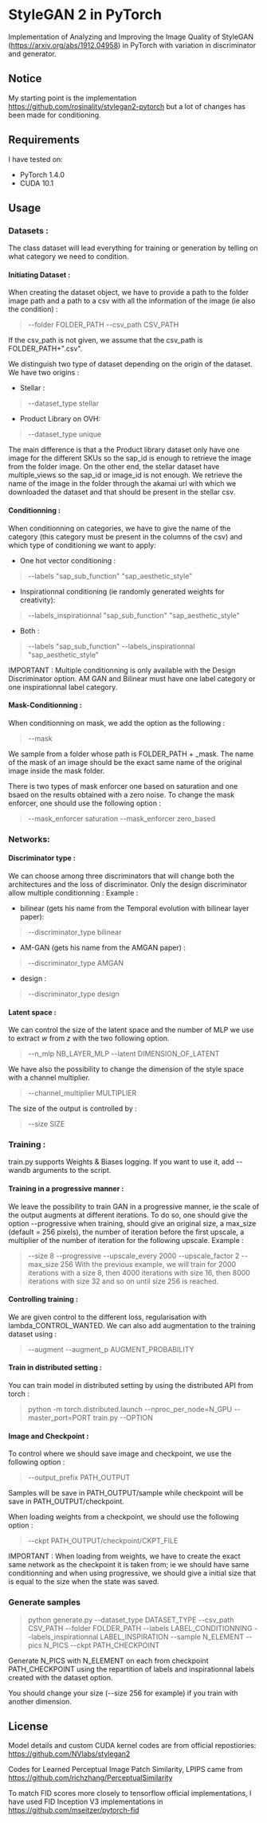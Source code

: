 # StyleGAN 2 in PyTorch

Implementation of Analyzing and Improving the Image Quality of StyleGAN (https://arxiv.org/abs/1912.04958) in PyTorch with variation in discriminator and generator.

## Notice

My starting point is the implementation https://github.com/rosinality/stylegan2-pytorch but a lot of changes has been made for conditioning.

## Requirements

I have tested on:

* PyTorch 1.4.0
* CUDA 10.1

## Usage

### Datasets :
The class dataset will lead everything for training or generation by telling on what category we need to condition.


#### Initiating Dataset :
When creating the dataset object, we have to provide a path to the folder image path and a path to a csv with all the information of the image (ie also the condition) :

 > --folder FOLDER_PATH
 > --csv_path CSV_PATH


If the csv_path is not given, we assume that the csv_path is FOLDER_PATH+".csv".


We distinguish two type of dataset depending on the origin of the dataset. We have two origins :

- Stellar :
 > --dataset_type stellar
- Product Library on OVH:
 > --dataset_type unique 
 
The main difference is that a the Product library dataset only have one image for the different SKUs so the sap_id is enough to retrieve the image from the folder image. On the other end, the stellar dataset have multiple_views so the sap_id or image_id is not enough. We retrieve the name of the image in the folder through the akamai url with which we downloaded the dataset and that should be present in the stellar csv.

#### Conditionning :

When conditionning on categories, we have to give the name of the category (this category must be present in the columns of the csv) and which type of conditioning we want to apply:
- One hot vector conditioning :
 > --labels "sap_sub_function" "sap_aesthetic_style"
- Inspirationnal conditioning (ie randomly generated weights for creativity):
 > --labels_inspirationnal "sap_sub_function" "sap_aesthetic_style"
- Both :
 >  --labels "sap_sub_function" --labels_inspirationnal  "sap_aesthetic_style"

IMPORTANT : Multiple conditionning is only available with the Design Discriminator option. AM GAN and Bilinear must have one label category or one inspirationnal label category.

#### Mask-Conditionning :

When conditionning on mask, we add the option as the following :
> --mask

We sample from a folder whose path is FOLDER_PATH + _mask. The name of the mask of an image should be the exact same name of the original image inside the mask folder.

There is two types of mask enforcer one based on saturation and one bsaed on the results obtained with a zero noise. To change the mask enforcer, one should use the following option :

> --mask_enforcer saturation
> --mask_enforcer zero_based

### Networks: 
#### Discriminator type : 
We can choose among three discriminators that will change both the architectures and the loss of discriminator. Only the design discriminator allow multiple conditionning :
Example :
- bilinear (gets his name from the Temporal evolution with bilinear layer paper):
 > --discriminator_type bilinear
- AM-GAN (gets his name from the AMGAN paper) :
 > --discriminator_type AMGAN
- design :
 > --discriminator_type design

#### Latent space :
We can control the size of the latent space and the number of MLP we use to extract $w$ from $z$ with the two following option.
> --n_mlp NB_LAYER_MLP --latent DIMENSION_OF_LATENT

We have also the possibility to change the dimension of the style space with a channel multiplier.

> --channel_multiplier MULTIPLIER

The size of the output is controlled by :
 > --size SIZE

### Training :
train.py supports Weights & Biases logging. If you want to use it, add --wandb arguments to the script.

#### Training in a progressive manner :
We leave the possibility to train GAN in a progressive manner, ie the scale of the output augments at different iterations.
To do so, one should give the option --progressive when training, should give an original size, a max_size (default = 256 pixels), the number of iteration before the first upscale, a multiplier of the number of iteration for the following upscale.
Example :
 > --size 8 --progressive --upscale_every 2000 --upscale_factor 2 --max_size 256 
With the previous example, we will train for 2000 iterations with a size 8, then 4000 iterations with size 16, then 8000 iterations with size 32 and so on until size 256 is reached.

#### Controlling training :
We are given control to the different loss, regularisation with lambda_CONTROL_WANTED.
We can also add augmentation to the training dataset using :
 > --augment --augment_p AUGMENT_PROBABILITY 

#### Train in distributed setting :
You can train model in distributed setting by using the distributed API from torch :

> python -m torch.distributed.launch --nproc_per_node=N_GPU --master_port=PORT train.py --OPTION

#### Image and Checkpoint :

To control where we should save image and checkpoint, we use the following option :

> --output_prefix PATH_OUTPUT

Samples will be save in PATH_OUTPUT/sample while checkpoint will be save in PATH_OUTPUT/checkpoint.

When loading weights from a checkpoint, we should use the following option :

>--ckpt PATH_OUTPUT/checkpoint/CKPT_FILE

IMPORTANT : When loading from weights, we have to create the exact same network as the checkpoint it is taken from; ie we should have same conditionning and when using progressive, we should give a initial size that is equal to the size when the state was saved. 


### Generate samples

> python generate.py --dataset_type DATASET_TYPE --csv_path CSV_PATH --folder FOLDER_PATH --labels LABEL_CONDITIONNING --labels_inspirationnal LABEL_INSPIRATION --sample N_ELEMENT --pics N_PICS --ckpt PATH_CHECKPOINT  

Generate N_PICS with N_ELEMENT on each from checkpoint PATH_CHECKPOINT using the repartition of labels and inspirationnal labels created with the dataset option.

You should change your size (--size 256 for example) if you train with another dimension.   

## License

Model details and custom CUDA kernel codes are from official repostiories: https://github.com/NVlabs/stylegan2

Codes for Learned Perceptual Image Patch Similarity, LPIPS came from https://github.com/richzhang/PerceptualSimilarity

To match FID scores more closely to tensorflow official implementations, I have used FID Inception V3 implementations in https://github.com/mseitzer/pytorch-fid
